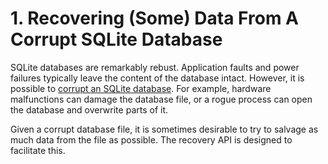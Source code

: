 # 1\. Recovering (Some) Data From A Corrupt SQLite Database



SQLite databases are remarkably rebust. Application faults and
power failures typically leave the content of the database intact.
However, it is possible to [corrupt an SQLite database](howtocorrupt.html).
For example, hardware malfunctions can damage the database file, or a
rogue process can open the database and overwrite parts of it.




Given a corrupt database file, it is sometimes desirable to try to
salvage as much data from the file as possible. The recovery API
is designed to facilitate this.



